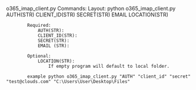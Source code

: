 o365_imap_client.py
    Commands:
            Layout:
                    python o365_imap_client.py AUTH(STR) CLIENT_ID(STR) SECRET(STR) EMAIL LOCATION(STR)

            Required:  
                AUTH(STR):
                CLIENT_ID(STR):
                SECRET(STR):
                EMAIL (STR):

            Optional:
                LOCATION(STR):
                    If empty program will default to local folder.

            example python o365_imap_client.py "AUTH" "client_id" "secret" "test@clouds.com" "C:\Users\User\Desktop\Files"
